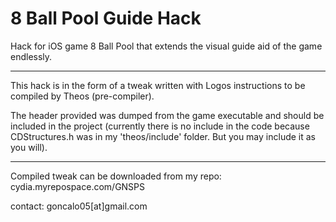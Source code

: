 8 Ball Pool Guide Hack
======================

Hack for iOS game 8 Ball Pool that extends the visual guide aid of the game endlessly.

***************************

This hack is in the form of a tweak written with Logos instructions to be compiled by Theos (pre-compiler).

The header provided was dumped from the game executable and should be included in the project (currently
there is no include in the code because CDStructures.h was in my 'theos/include' folder. But you may include
it as you will).

***************************

Compiled tweak can be downloaded from my repo:
cydia.myrepospace.com/GNSPS

contact:
goncalo05[at]gmail.com
